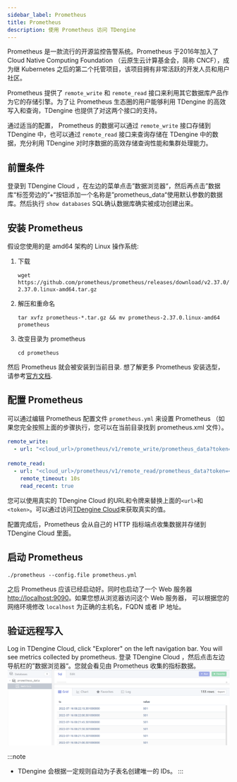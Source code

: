 ```yaml
---
sidebar_label: Prometheus
title: Prometheus 
description: 使用 Prometheus 访问 TDengine
---
```


Prometheus 是一款流行的开源监控告警系统。Prometheus 于2016年加入了 Cloud Native Computing Foundation （云原生云计算基金会，简称 CNCF），成为继 Kubernetes 之后的第二个托管项目，该项目拥有非常活跃的开发人员和用户社区。

Prometheus 提供了 `remote_write` 和 `remote_read` 接口来利用其它数据库产品作为它的存储引擎。为了让 Prometheus 生态圈的用户能够利用 TDengine 的高效写入和查询，TDengine 也提供了对这两个接口的支持。

通过适当的配置， Prometheus 的数据可以通过 `remote_write` 接口存储到 TDengine 中，也可以通过 `remote_read` 接口来查询存储在 TDengine 中的数据，充分利用 TDengine 对时序数据的高效存储查询性能和集群处理能力。

## 前置条件

登录到 TDengine Cloud ，在左边的菜单点击”数据浏览器“，然后再点击”数据库“标签旁边的”+“按钮添加一个名称是”prometheus_data“使用默认参数的数据库。然后执行 `show databases` SQL确认数据库确实被成功创建出来。

## 安装 Prometheus

假设您使用的是 amd64 架构的 Linux 操作系统:
1. 下载
    ```
    wget https://github.com/prometheus/prometheus/releases/download/v2.37.0/prometheus-2.37.0.linux-amd64.tar.gz
    ```
2. 解压和重命名
   ```
   tar xvfz prometheus-*.tar.gz && mv prometheus-2.37.0.linux-amd64 prometheus
   ```  
3. 改变目录为 prometheus
   ```
   cd prometheus
   ```

然后 Prometheus 就会被安装到当前目录. 想了解更多 Prometheus 安装选型，请参考[官方文档](https://prometheus.io/docs/prometheus/latest/installation/).

## 配置 Prometheus

可以通过编辑 Prometheus 配置文件 `prometheus.yml` 来设置 Prometheus （如果您完全按照上面的步骤执行，您可以在当前目录找到 prometheus.xml 文件）。

```yaml
remote_write:
  - url: "<cloud_url>/prometheus/v1/remote_write/prometheus_data?token=<cloud_token>"

remote_read:
  - url: "<cloud_url>/prometheus/v1/remote_read/prometheus_data?token=<cloud_token>"
    remote_timeout: 10s
    read_recent: true
```

<!-- exclude -->
您可以使用真实的 TDengine Cloud 的URL和令牌来替换上面的`<url>`和`<token>`。可以通过访问[TDengine Cloud](https://cloud.taosdata.com)来获取真实的值。
<!-- exclude-end -->

配置完成后，Prometheus 会从自己的 HTTP 指标端点收集数据并存储到 TDengine Cloud 里面。

## 启动 Prometheus

```
./prometheus --config.file prometheus.yml
```

之后 Prometheus 应该已经启动好。同时也启动了一个 Web 服务器<http://localhost:9090>。如果您想从浏览器访问这个 Web 服务器， 可以根据您的网络环境修改 `localhost` 为正确的主机名，FQDN 或者 IP 地址。

## 验证远程写入

Log in TDengine Cloud, click "Explorer" on the left navigation bar. You will see metrics collected by prometheus.
登录 TDengine Cloud ，然后点击左边导航栏的”数据浏览器“。您就会看见由 Prometheus 收集的指标数据。
![TDengine prometheus remote_write result](prometheus_data.webp)

:::note

- TDengine 会根据一定规则自动为子表名创建唯一的 IDs。
:::
